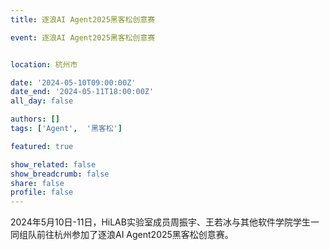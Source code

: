 ```yaml
---
title: 逐浪AI Agent2025黑客松创意赛

event: 逐浪AI Agent2025黑客松创意赛


location: 杭州市

date: '2024-05-10T09:00:00Z'
date_end: '2024-05-11T18:00:00Z'
all_day: false

authors: []
tags: ['Agent',  '黑客松']

featured: true

show_related: false
show_breadcrumb: false
share: false
profile: false
---
```


2024年5月10日-11日，HiLAB实验室成员周振宇、王若冰与其他软件学院学生一同组队前往杭州参加了逐浪AI Agent2025黑客松创意赛。




